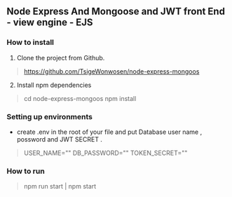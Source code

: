 ## Node Express And Mongoose and JWT front End - view engine - EJS

### How to install

1. Clone the project from Github.

> https://github.com/TsigeWonwosen/node-express-mongoos

2. Install npm dependencies

> cd node-express-mongoos
> npm install

### Setting up environments

- create .env in the root of your file and put Database user name , possword and JWT SECRET .

> USER_NAME=""
> DB_PASSWORD=""
> TOKEN_SECRET=""

### How to run

> npm run start | npm start

